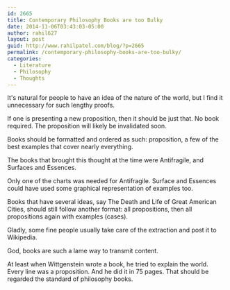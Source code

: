 ```yaml
---
id: 2665
title: Contemporary Philosophy Books are too Bulky
date: 2014-11-06T03:43:03-05:00
author: rahil627
layout: post
guid: http://www.rahilpatel.com/blog/?p=2665
permalink: /contemporary-philosophy-books-are-too-bulky/
categories:
  - Literature
  - Philosophy
  - Thoughts
---
```

It's natural for people to have an idea of the nature of the world, but I find it unnecessary for such lengthy proofs.

If one is presenting a new proposition, then it should be just that. No book required. The proposition will likely be invalidated soon.

Books should be formatted and ordered as such: proposition, a few of the best examples that cover nearly everything.

The books that brought this thought at the time were Antifragile, and Surfaces and Essences.

Only one of the charts was needed for Antifragile. Surface and Essences could have used some graphical representation of examples too.

Books that have several ideas, say The Death and Life of Great American Cities, should still follow another format: all propositions, then all propositions again with examples (cases).

Gladly, some fine people usually take care of the extraction and post it to Wikipedia.

God, books are such a lame way to transmit content.

At least when Wittgenstein wrote a book, he tried to explain the world. Every line was a proposition. And he did it in 75 pages. That should be regarded the standard of philosophy books.